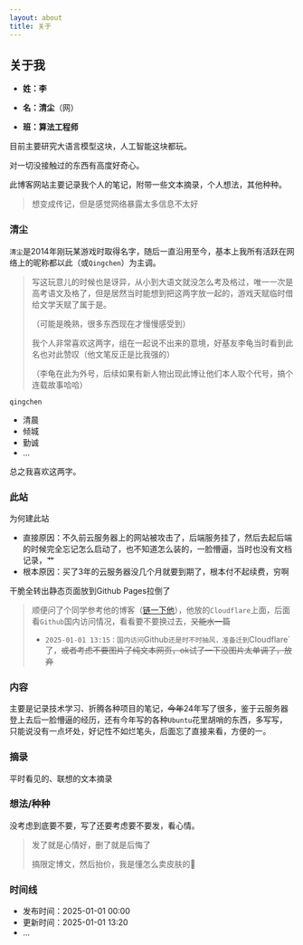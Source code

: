 ```yaml
---
layout: about
title: 关于
---
```




## 关于我

- **姓：李** 

- **名：清尘**（网）

- **班：算法工程师**

目前主要研究大语言模型这块，人工智能这块都玩。

对一切没接触过的东西有高度好奇心。

此博客网站主要记录我个人的笔记，附带一些文本摘录，个人想法，其他种种。

> 想变成传记，但是感觉网络暴露太多信息不太好

### 清尘

`清尘`是2014年刚玩某游戏时取得名字，随后一直沿用至今，基本上我所有活跃在网络上的昵称都以此（或`Qingchen`）为主调。

> 写这玩意儿的时候也是讶异，从小到大语文就没怎么考及格过，唯一一次是高考语文及格了，但是居然当时能想到把这两字放一起的，游戏天赋临时借给文学天赋了属于是。
>
> （可能是晚熟，很多东西现在才慢慢感受到）
>
> 我个人非常喜欢这两字，组在一起说不出来的意境，好基友李龟当时看到此名也对此赞叹（他文笔反正是比我强的）
>
> （李龟在此为外号，后续如果有新人物出现此博让他们本人取个代号，搞个连载故事哈哈）

`qingchen`

- 清晨
- 倾城
- 勤诚
- …

总之我喜欢这两字。

### 此站

为何建此站

- 直接原因：不久前云服务器上的网站被攻击了，后端服务挂了，然后去起后端的时候完全忘记怎么启动了，也不知道怎么装的，一脸懵逼，当时也没有文档记录，艹
- 根本原因：买了3年的云服务器没几个月就要到期了，根本付不起续费，穷啊

干脆全转出静态页面放到Github Pages拉倒了

> 顺便问了个同学参考他的博客（[链一下他](https://www.zggsong.com/)），他放的`Cloudflare`上面，后面看`Github`国内访问情况，看看要不要换过去，~~又能水一篇~~
>
> - `2025-01-01 13:15：国内访问`Github`还是时不时抽风，准备迁到`Cloudflare`了，~~或者考虑不要图片了纯文本网页，ok试了一下没图片太单调了，放弃~~

### 内容

主要是记录技术学习、折腾各种项目的笔记，~~今年~~24年写了很多，鉴于云服务器登上去后一脸懵逼的经历，还有今年写的各种`Ubuntu`花里胡哨的东西，多写写，只能说没有一点坏处，好记性不如烂笔头，后面忘了直接来看，方便的一。

### 摘录

平时看见的、联想的文本摘录

### 想法/种种

没考虑到底要不要，写了还要考虑要不要发，看心情。

> 发了就是心情好，删了就是后悔了
>
> 搞限定博文，然后抬价，我是懂怎么卖皮肤的🤫

### 时间线

- 发布时间：2025-01-01 00:00
- 更新时间：2025-01-01 13:20
- …
